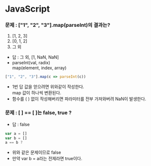 # JavaScript

### 문제 : \["1", "2", "3"].map(parseInt)의 결과는?

1. \[1, 2, 3]
2. \[0, 1, 2]
3. 그 외

* 답  : 그 외, \[1, NaN, NaN]
* parseInt(val, radix)\
  map(element, index, array)

```javascript
["1", "2", "3"].map(c => parseInt(c))
```

* 1번 답 값을 얻으려면 위와같이 작성한다.\
  map 값이 하나씩 변환된다.
* 함수를 ( ) 없이 작성해버리면 파라미터를 전부 가져와버려 NaN이 발생한다.

### 문제 : \[ ] == \[ ]는 false, true ?

* 답 : false

```javascript
var a = []
var b = []
a == b ?
```

* 위와 같은 문제이므로 false
*  만약 var b = a라는 전제라면 true이다.
